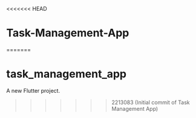 <<<<<<< HEAD
# Task-Management-App
=======
# task_management_app

A new Flutter project.
>>>>>>> 2213083 (Initial commit of Task Management App)
